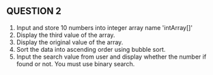 ## QUESTION 2
1. Input and store 10 numbers into integer array name 'intArray[]'
2. Display the third value of the array.
3. Display the original value of the array.
4. Sort the data into ascending order using bubble sort.
5. Input the search value from user and display whether the number if found or not. You must use binary search.